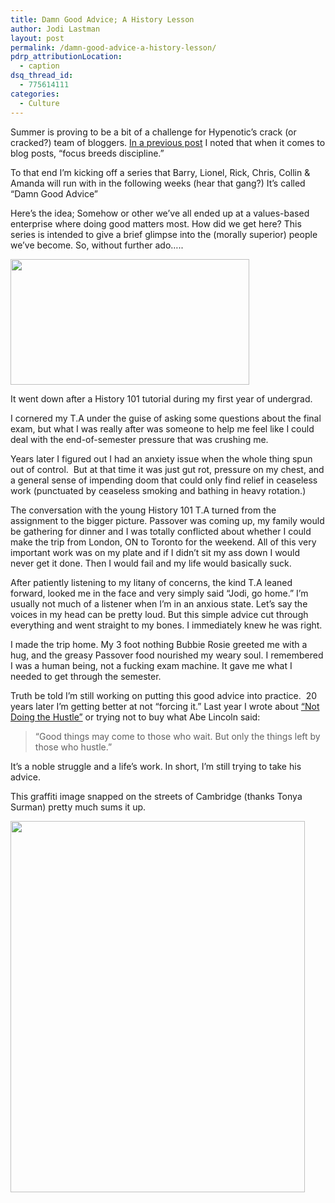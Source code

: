 ```yaml
---
title: Damn Good Advice; A History Lesson
author: Jodi Lastman
layout: post
permalink: /damn-good-advice-a-history-lesson/
pdrp_attributionLocation:
  - caption
dsq_thread_id:
  - 775614111
categories:
  - Culture
---
```

Summer is proving to be a bit of a challenge for Hypenotic&#8217;s crack (or cracked?) team of bloggers. [In a previous post][1] I noted that when it comes to blog posts, &#8220;focus breeds discipline.&#8221;

To that end I&#8217;m kicking off a series that Barry, Lionel, Rick, Chris, Collin & Amanda will run with in the following weeks (hear that gang?) It&#8217;s called &#8220;Damn Good Advice&#8221;

Here&#8217;s the idea; Somehow or other we&#8217;ve all ended up at a values-based enterprise where doing good matters most. How did we get here? This series is intended to give a brief glimpse into the (morally superior) people we&#8217;ve become. So, without further ado&#8230;..

<a href="http://hypenotic.com/meaning-fulmarketing/9573/damn-good-advice-a-history-lesson/attachment/damngoodadvice-2" rel="attachment wp-att-9603"><img class="aligncenter size-full wp-image-9603" title="damngoodadvice" src="http://hypenotic.com/wordpress/wp-content/uploads/2012/07/damngoodadvice1.png" alt="" width="382" height="201" /></a>

<p style="text-align: left;">
  It went down after a History 101 tutorial during my first year of undergrad.
</p>

I cornered my T.A under the guise of asking some questions about the final exam, but what I was really after was someone to help me feel like I could deal with the end-of-semester pressure that was crushing me.

Years later I figured out I had an anxiety issue when the whole thing spun out of control.  But at that time it was just gut rot, pressure on my chest, and a general sense of impending doom that could only find relief in ceaseless work (punctuated by ceaseless smoking and bathing in heavy rotation.)

The conversation with the young History 101 T.A turned from the assignment to the bigger picture. Passover was coming up, my family would be gathering for dinner and I was totally conflicted about whether I could make the trip from London, ON to Toronto for the weekend. All of this very important work was on my plate and if I didn&#8217;t sit my ass down I would never get it done. Then I would fail and my life would basically suck.

After patiently listening to my litany of concerns, the kind T.A leaned forward, looked me in the face and very simply said &#8220;Jodi, go home.&#8221; I&#8217;m usually not much of a listener when I&#8217;m in an anxious state. Let&#8217;s say the voices in my head can be pretty loud. But this simple advice cut through everything and went straight to my bones. I immediately knew he was right.

I made the trip home. My 3 foot nothing Bubbie Rosie greeted me with a hug, and the greasy Passover food nourished my weary soul. I remembered I was a human being, not a fucking exam machine. It gave me what I needed to get through the semester.

Truth be told I&#8217;m still working on putting this good advice into practice.  20 years later I&#8217;m getting better at not &#8220;forcing it.&#8221; Last year I wrote about [&#8220;Not Doing the Hustle&#8221;][2] or trying not to buy what Abe Lincoln said:

> &#8220;Good things may come to those who wait. But only the things left by those who hustle.&#8221;

It&#8217;s a noble struggle and a life&#8217;s work. In short, I&#8217;m still trying to take his advice.

This graffiti image snapped on the streets of Cambridge (thanks Tonya Surman) pretty much sums it up.

<a href="http://hypenotic.com/meaning-fulmarketing/9573/damn-good-advice-a-history-lesson/attachment/screen-shot-2012-07-22-at-9-50-36-am" rel="attachment wp-att-9575"><img class="aligncenter size-full wp-image-9575" title="Screen shot 2012-07-22 at 9.50.36 AM" src="http://hypenotic.com/wordpress/wp-content/uploads/2012/07/Screen-shot-2012-07-22-at-9.50.36-AM.png" alt="" width="471" height="594" /></a>

 [1]: http://hypenotic.com/meaning-fulmarketing/9487/what-a-lake-can-teach-you-about-life
 [2]: http://hypenotic.com/fun-stuff/6630/3-ways-to-avoid-doing-the-hustle